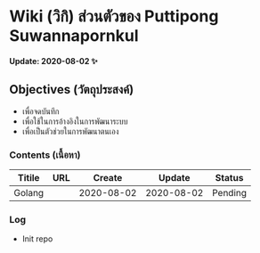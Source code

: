 # Wiki (วิกิ) ส่วนตัวของ Puttipong Suwannapornkul
#### Update: 2020-08-02 ✨ 

## Objectives (วัตถุประสงค์)
- เพื่อจดบันทึก
- เพื่อใช้ในการอ้างอิงในการพัฒนาระบบ
- เพื่อเป็นตัวช่วยในการพัฒนาตนเอง

### Contents (เนื้อหา)
| Titile | URL | Create | Update | Status |
| ------ | ------ | ------ | ------ | ------ |
| Golang | | 2020-08-02 | 2020-08-02 | Pending |

### Log
- Init repo